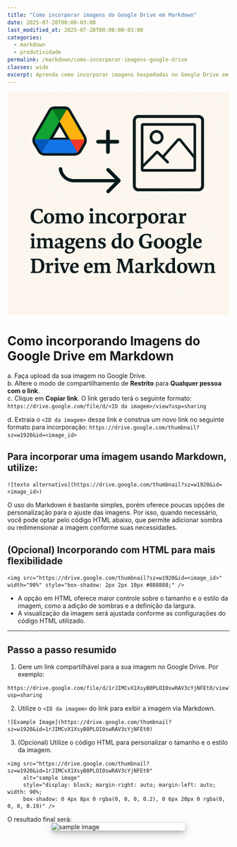 ```yaml
---
title: "Como incorporar imagens do Google Drive em Markdown"
date: 2025-07-28T00:00-03:00
last_modified_at: 2025-07-28T00:00:00-03:00
categories:
  - markdown
  - produtividade
permalink: /markdown/como-incorporar-imagens-google-drive
classes: wide
excerpt: Aprenda como incorporar imagens hospedadas no Google Drive em seus arquivos Markdown, com opções usando Markdown simples ou HTML personalizado.
---
```


![Como incorporar imagens do Google Drive em Markdown](https://raw.githubusercontent.com/erickrribeiro/erickrribeiro.github.io/a550abfbebf84a899ba8c29b7ed8cc2b8705b62d/images/google-drive-imgs-to-markdown.png)
# Como incorporando Imagens do Google Drive em Markdown

a. Faça upload da sua imagem no Google Drive.  
b. Altere o modo de compartilhamento de **Restrito** para **Qualquer pessoa com o link**.  
c. Clique em **Copiar link**. O link gerado terá o seguinte formato:  
`https://drive.google.com/file/d/<ID da imagem>/view?usp=sharing`

d. Extraia o `<ID da imagem>` desse link e construa um novo link no seguinte formato para incorporação:  `https://drive.google.com/thumbnail?sz=w1920&id=<image_id>` 

## Para incorporar uma imagem usando Markdown, utilize:

```
![texto alternativo](https://drive.google.com/thumbnail?sz=w1920&id=<image_id>)
```

O uso do Markdown é bastante simples, porém oferece poucas opções de personalização para o ajuste das imagens. Por isso, quando necessário, você pode optar pelo código HTML abaixo, que permite adicionar sombra ou redimensionar a imagem conforme suas necessidades.

## (Opcional) Incorporando com HTML para mais flexibilidade

```
<img src="https://drive.google.com/thumbnail?sz=w1920&id=<image_id>" width="90%" style="box-shadow: 2px 2px 10px #888888;" />
```

- A opção em HTML oferece maior controle sobre o tamanho e o estilo da imagem, como a adição de sombras e a definição da largura.
- A visualização da imagem será ajustada conforme as configurações do código HTML utilizado.


---

## Passo a passo resumido

1. Gere um link compartilhável para a sua imagem no Google Drive. Por exemplo: 
```
https://drive.google.com/file/d/1rJIMCvX1XsyB0PLOI0swRAV3cYjNFEt0/view?usp=sharing
```
2. Utilize o `<ID da imagem>` do link para exibir a imagem via Markdown.

```
![Example Image](https://drive.google.com/thumbnail?sz=w1920&id=1rJIMCvX1XsyB0PLOI0swRAV3cYjNFEt0)
```

3. (Opcional) Utilize o código HTML para personalizar o tamanho e o estilo da imagem.

```
<img src="https://drive.google.com/thumbnail?sz=w1920&id=1rJIMCvX1XsyB0PLOI0swRAV3cYjNFEt0"
     alt="sample image"
     style="display: block; margin-right: auto; margin-left: auto; width: 90%;
     box-shadow: 0 4px 8px 0 rgba(0, 0, 0, 0.2), 0 6px 20px 0 rgba(0, 0, 0, 0.19)" />
```

O resultado final será:
<img src="https://drive.google.com/thumbnail?sz=w1920&id=1rJIMCvX1XsyB0PLOI0swRAV3cYjNFEt0"
     alt="sample image"
     style="display: block; margin-right: auto; margin-left: auto; width: 60%;
     box-shadow: 0 4px 8px 0 rgba(0, 0, 0, 0.2), 0 6px 20px 0 rgba(0, 0, 0, 0.19)" />

